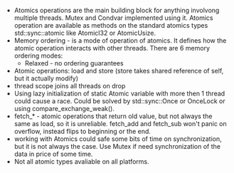 - Atomics operations are the main building block for anything involvong multiple threads. Mutex and Condvar implemented using it. Atomics operation are available as methods on the standard atomics types std::sync::atomic like AtomicI32 or AtomicUsize.
- Memory ordering - is a mode of operation of atomics. It defines how the atomic operation interacts with other threads. There are 6 memory ordering modes:
  - Relaxed - no ordering guarantees
  <!-- - Release - all previous writes are visible to other threads
  - Acquire - all subsequent reads are visible to other threads
  - AcqRel - both Release and Acquire
  - SeqCst - all operations are visible to other threads in the order they were performed
  - Consume - only subsequent reads that depend on the current value are visible to other threads -->
- Atomic operations: load and store (store takes shared reference of self, but it actually modify)
- thread scope joins all threads on drop
- Using lazy initialization of static Atomic variable with more then 1 thread could cause a race. Could be solved by std::sync::Once or OnceLock or using compare_exchange_weak().
- fetch_* - atomic operations that return old value, but not always the same as load, so it is unreliable. fetch_add and fetch_sub won't panic on overflow, instead flips to beginning or the end.
- working with Atomics could safe some bits of time on synchronization, but it is not always the case. Use Mutex if need synchronization of the data in price of some time.
- Not all atomic types avaliable on all platforms.
